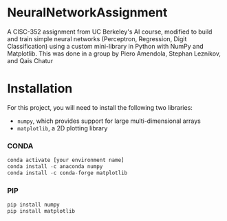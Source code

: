 # NeuralNetworkAssignment
 A CISC-352 assignment from UC Berkeley's AI course, modified to build and train simple neural networks (Perceptron, Regression, Digit Classification) using a custom mini-library in Python with NumPy and Matplotlib.
 This was done in a group by Piero Amendola, Stephan Leznikov, and Qais Chatur

# Installation

For this project, you will need to install the following two libraries:

* `numpy`, which provides support for large multi-dimensional arrays
* `matplotlib`, a 2D plotting library

### CONDA

```python
conda activate [your environment name]
conda install -c anaconda numpy
conda install -c conda-forge matplotlib
```

### PIP
```python
pip install numpy
pip install matplotlib
```

